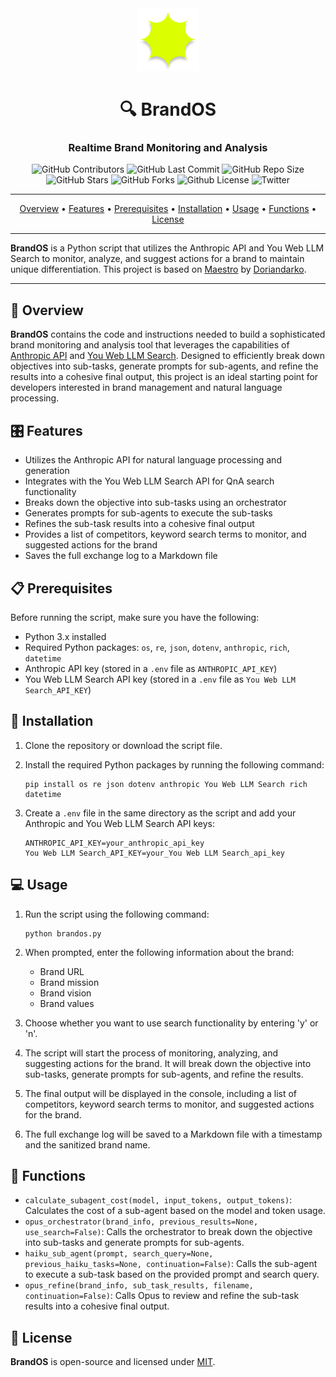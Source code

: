 <div align="center">
<img width="100px" src="./public/logo.png" />

# 🔍 BrandOS

### Realtime Brand Monitoring and Analysis

<p>
<img alt="GitHub Contributors" src="https://img.shields.io/github/contributors/amadad/brandos" />
<img alt="GitHub Last Commit" src="https://img.shields.io/github/last-commit/amadad/brandos" />
<img alt="GitHub Repo Size" src="https://img.shields.io/github/repo-size/amadad/brandos" />
<img alt="GitHub Stars" src="https://img.shields.io/github/stars/amadad/brandos" />
<img alt="GitHub Forks" src="https://img.shields.io/github/forks/amadad/brandos" />
<img alt="Github License" src="https://img.shields.io/badge/License-MIT-yellow.svg" />
<img alt="Twitter" src="https://img.shields.io/twitter/follow/amadad?style=social" />
</p>
</div>

-----

<p align="center">
 <a href="#-overview">Overview</a> •
 <a href="#-features">Features</a> •
 <a href="#-prerequisites">Prerequisites</a> •
 <a href="#-installation">Installation</a> •
 <a href="#-usage">Usage</a> •
 <a href="#-functions">Functions</a> •
 <a href="#-license">License</a>
</p>

-----

**BrandOS** is a Python script that utilizes the Anthropic API and You Web LLM Search to monitor, analyze, and suggest actions for a brand to maintain unique differentiation. This project is based on [Maestro](https://github.com/Doriandarko/maestro) by [Doriandarko](https://github.com/Doriandarko).

-----

## 📖 Overview

**BrandOS** contains the code and instructions needed to build a sophisticated brand monitoring and analysis tool that leverages the capabilities of [Anthropic API](https://www.anthropic.com/) and [You Web LLM Search](https://api.you.com/). Designed to efficiently break down objectives into sub-tasks, generate prompts for sub-agents, and refine the results into a cohesive final output, this project is an ideal starting point for developers interested in brand management and natural language processing.

## 🎛️ Features

- Utilizes the Anthropic API for natural language processing and generation
- Integrates with the You Web LLM Search API for QnA search functionality
- Breaks down the objective into sub-tasks using an orchestrator
- Generates prompts for sub-agents to execute the sub-tasks
- Refines the sub-task results into a cohesive final output
- Provides a list of competitors, keyword search terms to monitor, and suggested actions for the brand
- Saves the full exchange log to a Markdown file

## 📋 Prerequisites

Before running the script, make sure you have the following:

- Python 3.x installed
- Required Python packages: `os`, `re`, `json`, `dotenv`, `anthropic`, `rich`, `datetime`
- Anthropic API key (stored in a `.env` file as `ANTHROPIC_API_KEY`)
- You Web LLM Search API key (stored in a `.env` file as `You Web LLM Search_API_KEY`)

## 🚀 Installation

1. Clone the repository or download the script file.

2. Install the required Python packages by running the following command:
   ```
   pip install os re json dotenv anthropic You Web LLM Search rich datetime
   ```

3. Create a `.env` file in the same directory as the script and add your Anthropic and You Web LLM Search API keys:
   ```
   ANTHROPIC_API_KEY=your_anthropic_api_key
   You Web LLM Search_API_KEY=your_You Web LLM Search_api_key
   ```

## 💻 Usage

1. Run the script using the following command:
   ```
   python brandos.py
   ```

2. When prompted, enter the following information about the brand:
   - Brand URL
   - Brand mission
   - Brand vision
   - Brand values

3. Choose whether you want to use search functionality by entering 'y' or 'n'.

4. The script will start the process of monitoring, analyzing, and suggesting actions for the brand. It will break down the objective into sub-tasks, generate prompts for sub-agents, and refine the results.

5. The final output will be displayed in the console, including a list of competitors, keyword search terms to monitor, and suggested actions for the brand.

6. The full exchange log will be saved to a Markdown file with a timestamp and the sanitized brand name.

## 🧩 Functions

- `calculate_subagent_cost(model, input_tokens, output_tokens)`: Calculates the cost of a sub-agent based on the model and token usage.
- `opus_orchestrator(brand_info, previous_results=None, use_search=False)`: Calls the orchestrator to break down the objective into sub-tasks and generate prompts for sub-agents.
- `haiku_sub_agent(prompt, search_query=None, previous_haiku_tasks=None, continuation=False)`: Calls the sub-agent to execute a sub-task based on the provided prompt and search query.
- `opus_refine(brand_info, sub_task_results, filename, continuation=False)`: Calls Opus to review and refine the sub-task results into a cohesive final output.

## 📄 License

**BrandOS** is open-source and licensed under [MIT](https://opensource.org/licenses/MIT).